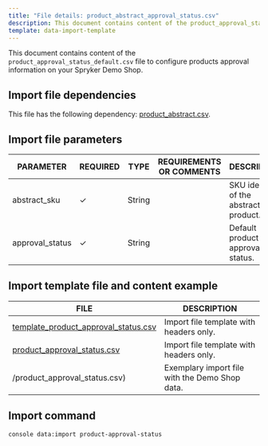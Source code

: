 ```yaml
---
title: "File details: product_abstract_approval_status.csv"
description: This document contains content of the product_approval_status_default.csv file to configure products approval information on your Spryker Demo Shop.
template: data-import-template
---
```


This document contains content of the `product_approval_status_default.csv` file to configure products approval information on your Spryker Demo Shop.

## Import file dependencies

This file has the following dependency: [product_abstract.csv](/docs/pbc/all/product-information-management/{{page.version}}/import-and-export-data/products-data-import/file-details-product-abstract.csv.html).


## Import file parameters

| PARAMETER | REQUIRED | TYPE | REQUIREMENTS OR COMMENTS | DESCRIPTION |
| --- | --- | --- | --- | --- |
| abstract_sku | &check;  | String | | SKU identifier of the abstract product. |
| approval_status | &check;  | String | | Default product approval status. |



## Import template file and content example


| FILE | DESCRIPTION |
| --- | --- |
| [template_product_approval_status.csv](https://spryker.s3.eu-central-1.amazonaws.com/docs/Developer+Guide/Back-End/Data+Manipulation/Data+Ingestion/Data+Import/Data+Import+Categories/Catalog+Setup/Products/202200.0/template_product_approval_status.csv) | Import file template with headers only. |
| [product_approval_status.csv](https://spryker.s3.eu-central-1.amazonaws.com/docs/Developer+Guide/Back-End/Data+Manipulation/Data+Ingestion/Data+Import/Data+Import+Categories/Catalog+Setup/Products/202200.0/product_approval_status.csv) | Import file template with headers only. |
/product_approval_status.csv) | Exemplary import file with the Demo Shop data. |

## Import command

```bash
console data:import product-approval-status
```
